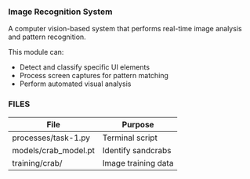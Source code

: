 ### Image Recognition System
A computer vision-based system that performs real-time image analysis and pattern recognition. 

This module can:
- Detect and classify specific UI elements
- Process screen captures for pattern matching
- Perform automated visual analysis

### FILES

| File | Purpose |
|---------|---------|
| processes/task-1.py | Terminal script |
| models/crab_model.pt | Identify sandcrabs |
| training/crab/ | Image training data |